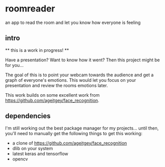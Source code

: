 # roomreader
an app to read the room and let you know how everyone is feeling

## intro
** this is a work in progress! **

Have a presentation? Want to know how it went? Then this project might be for you...

The goal of this is to point your webcam towards the audience and get a graph of everyone's emotions. This would let you focus on your presentation and review the rooms emotions later. 

This work builds on some excellent work from https://github.com/ageitgey/face_recognition. 

## dependencies 

I'm still working out the best package manager for my projects... until then, you'll need to manually get the following things to get this working:
- a clone of https://github.com/ageitgey/face_recognition
- dlib on your system
- latest keras and tensorflow
- opencv


